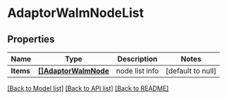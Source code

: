 # AdaptorWalmNodeList

## Properties
Name | Type | Description | Notes
------------ | ------------- | ------------- | -------------
**Items** | [**[]AdaptorWalmNode**](adaptor.WalmNode.md) | node list info | [default to null]

[[Back to Model list]](../README.md#documentation-for-models) [[Back to API list]](../README.md#documentation-for-api-endpoints) [[Back to README]](../README.md)


